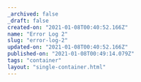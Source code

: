```yaml
---
_archived: false
_draft: false
created-on: "2021-01-08T00:40:52.166Z"
name: "Error Log 2"
slug: "error-log-2"
updated-on: "2021-01-08T00:40:52.166Z"
published-on: "2021-01-08T00:49:14.079Z"
tags: "container"
layout: "single-container.html"
---
```



